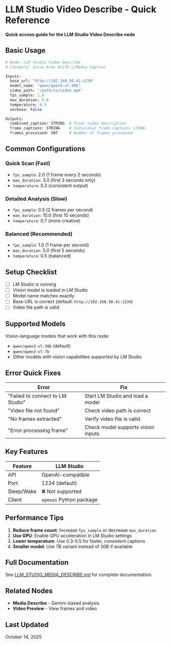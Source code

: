 # LLM Studio Video Describe - Quick Reference

**Quick access guide for the LLM Studio Video Describe node**

## Basic Usage

```python
# Node: LLM Studio Video Describe
# Category: Swiss Army Knife 🔪/Media Caption

Inputs:
  base_url: "http://192.168.50.41:1234"
  model_name: "qwen/qwen3-vl-30b"
  video_path: "/path/to/video.mp4"
  fps_sample: 1.0
  max_duration: 5.0
  temperature: 0.5
  verbose: False

Outputs:
  combined_caption: STRING  # Final video description
  frame_captions: STRING    # Individual frame captions (JSON)
  frames_processed: INT     # Number of frames processed
```

## Common Configurations

### Quick Scan (Fast)

- `fps_sample`: 2.0 (1 frame every 2 seconds)
- `max_duration`: 3.0 (first 3 seconds only)
- `temperature`: 0.3 (consistent output)

### Detailed Analysis (Slow)

- `fps_sample`: 0.5 (2 frames per second)
- `max_duration`: 10.0 (first 10 seconds)
- `temperature`: 0.7 (more creative)

### Balanced (Recommended)

- `fps_sample`: 1.0 (1 frame per second)
- `max_duration`: 5.0 (first 5 seconds)
- `temperature`: 0.5 (balanced)

## Setup Checklist

- [ ] LM Studio is running
- [ ] Vision model is loaded in LM Studio
- [ ] Model name matches exactly
- [ ] Base URL is correct (default: `http://192.168.50.41:1234`)
- [ ] Video file path is valid

## Supported Models

Vision-language models that work with this node:

- `qwen/qwen3-vl-30b` (default)
- `qwen/qwen3-vl-7b`
- Other models with vision capabilities supported by LM Studio

## Error Quick Fixes

| Error                            | Fix                                |
| -------------------------------- | ---------------------------------- |
| "Failed to connect to LM Studio" | Start LM Studio and load a model   |
| "Video file not found"           | Check video path is correct        |
| "No frames extracted"            | Verify video file is valid         |
| "Error processing frame"         | Check model supports vision inputs |

## Key Features

| Feature    | LLM Studio              |
| ---------- | ----------------------- |
| API        | OpenAI-compatible       |
| Port       | 1234 (default)          |
| Sleep/Wake | ❌ Not supported        |
| Client     | `openai` Python package |

## Performance Tips

1. **Reduce frame count**: Increase `fps_sample` or decrease `max_duration`
2. **Use GPU**: Enable GPU acceleration in LM Studio settings
3. **Lower temperature**: Use 0.3-0.5 for faster, consistent captions
4. **Smaller model**: Use 7B variant instead of 30B if available

## Full Documentation

See [LLM_STUDIO_MEDIA_DESCRIBE.md](./LLM_STUDIO_MEDIA_DESCRIBE.md) for complete documentation.

## Related Nodes

- **Media Describe** - Gemini-based analysis
- **Video Preview** - View frames and video

## Last Updated

October 14, 2025
